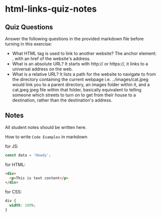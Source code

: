 # html-links-quiz-notes

## Quiz Questions

Answer the following questions in the provided markdown file before turning in this exercise:

- What HTML tag is used to link to another website?
  The anchor element: <a></a>, with an href of the website's address.
- What is an absolute URL?
  It starts with http:// or https://, it links to a universal address on the web.
- What is a relative URL?
  It lists a path for the website to navigate to from the directory containing the current webpage i.e. ../images/cat.jpeg would link you to a parent directory, an images folder within it, and a cat.jpeg jpeg file within that folder, basically equivalent to telling someone which streets to turn on to get from their house to a destination, rather than the destination's address.

## Notes

All student notes should be written here.

How to write `Code Examples` in markdown

for JS:

```javascript
const data = 'Howdy';
```

for HTML:

```html
<div>
  <p>This is text content</p>
</div>
```

for CSS:

```css
div {
  width: 100%;
}
```
